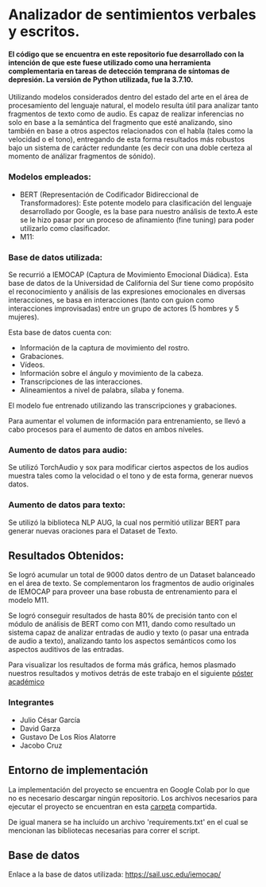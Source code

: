 # Analizador de sentimientos verbales y escritos. 

#### El código que se encuentra en este repositorio fue desarrollado con la intención de que este fuese utilizado como una herramienta complementaria en tareas de detección temprana de síntomas de depresión. La versión de Python utilizada, fue la 3.7.10.

Utilizando modelos considerados dentro del estado del arte en el área de procesamiento del lenguaje natural, el modelo resulta útil para analizar tanto fragmentos de texto como de audio. Es capaz de realizar inferencias no solo en base a la semántica del fragmento que esté analizando, sino también en base a otros aspectos relacionados con el habla (tales como la velocidad o el tono), entregando de esta forma resultados más robustos bajo un sistema de carácter redundante (es decir con una doble certeza al momento de análizar fragmentos de sónido).


### Modelos empleados:
* BERT (Representación de Codificador Bidireccional de Transformadores): Este potente modelo para clasificación del lenguaje desarrollado por Google, es la base para nuestro análisis de texto.A este se le hizo pasar por un proceso de afinamiento (fine tuning) para poder utilizarlo como clasificador. 
* M11:  

### Base de datos utilizada: 
Se recurrió a IEMOCAP (Captura de Movimiento Emocional Diádica). Esta base de datos de la Universidad de California del Sur tiene como propósito el reconocimiento y análisis de las expresiones emocionales en diversas interacciones, se basa en interacciones (tanto con guion como interacciones improvisadas) entre un grupo de actores (5 hombres y 5 mujeres).

Esta base de datos cuenta con: 
* Información de la captura de movimiento del rostro. 
* Grabaciones.
* Vídeos.
* Información sobre el ángulo y movimiento de la cabeza. 
* Transcripciones de las interacciones.
* Alineamientos a nivel de palabra, sílaba y fonema. 

El modelo fue entrenado utilizando las transcripciones y grabaciones. 

Para aumentar el volumen de información para entrenamiento, se llevó a cabo procesos para el aumento de datos en ambos níveles. 

### Aumento de datos para audio: 
Se utilizó TorchAudio y sox para modificar ciertos aspectos de los audios muestra tales como la velocidad o el tono y de esta forma, generar nuevos datos. 
### Aumento de datos para texto:
Se utilizó la biblioteca NLP AUG, la cual nos permitió utilizar BERT para generar nuevas oraciones para el Dataset de Texto. 
## Resultados Obtenidos: 
Se logró acumular un total de 9000 datos dentro de un Dataset balanceado en el área de texto. 
Se complementaron los fragmentos de audio originales de IEMOCAP para proveer una base robusta de entrenamiento para el modelo M11. 

Se logró conseguir resultados de hasta 80% de precisión tanto con el módulo de análisis de BERT como con M11, dando como resultado un sistema capaz de analizar entradas de audio y texto (o pasar una entrada de audio a texto), analizando tanto los aspectos semánticos como los aspectos auditivos de las entradas. 

Para visualizar los resultados de forma más gráfica, hemos plasmado nuestros resultados y motivos detrás de este trabajo en el siguiente [póster académico](https://drive.google.com/file/d/16whBIQsrSBjzAK8Jcwbz-kL9XE8Cowzr/view?usp=sharing) 


### Integrantes
* Julio César García
* David Garza
* Gustavo De Los Ríos Alatorre
* Jacobo Cruz


## Entorno de implementación
La implementación del proyecto se encuentra en Google Colab por lo que no es necesario descargar ningún repositorio.
Los archivos necesarios para ejecutar el proyecto se encuentran en esta [carpeta](https://drive.google.com/drive/folders/1f7iqqmGVeLMWsZp_4v4rY02mGnyxDVS6?usp=sharing) compartida.

De igual manera se ha incluído un archivo 'requirements.txt' en el cual se mencionan las bibliotecas necesarias para correr el script. 

 

## Base de datos
Enlace a la base de datos utilizada: https://sail.usc.edu/iemocap/
